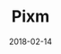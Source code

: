 ---
layout: site
title: "Pixm"
date: 2018-02-14
categories: [community]
version: 5.1.1
major: 5
minor: 1
patch: 1
slug: pixm
link: https://www.pixm.io/
submitter: lpolepeddi
permalink: /sites/:slug
---